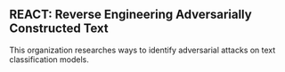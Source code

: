 ## REACT: Reverse Engineering Adversarially Constructed Text

This organization researches ways to identify adversarial attacks on text classification models.
